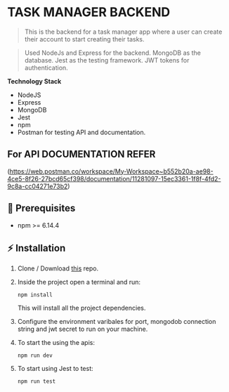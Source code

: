 # TASK MANAGER BACKEND

> This is the backend for a task manager app where a user can create their account to start creating their tasks. 

> Used NodeJs and Express for the backend. MongoDB as the database. Jest as the testing framework. JWT tokens for authentication.



**Technology Stack**

- NodeJS
- Express
- MongoDB
- Jest
- npm
- Postman for testing API and documentation.

## For API DOCUMENTATION REFER
   (https://web.postman.co/workspace/My-Workspace~b552b20a-ae98-4ce5-8f26-27bcd65cf398/documentation/11281097-15ec3361-1f8f-4fd2-9c8a-cc04271e73b2)


## :hatching_chick: Prerequisites
* npm >= 6.14.4

## :zap: Installation

1. Clone / Download [this](https://github.com/kaurman23/react-todo-list) repo.
2. Inside the project open a terminal and run:
    ```
    npm install
    ```
    This will install all the project dependencies.
3. Configure the environment varibales for port, mongodob connection string and jwt secret to run on your machine.

4. To start the using the apis:
    ```
    npm run dev
    ```
5. To start  using Jest to test: 
    ```
    npm run test
    ```
    
    
    

